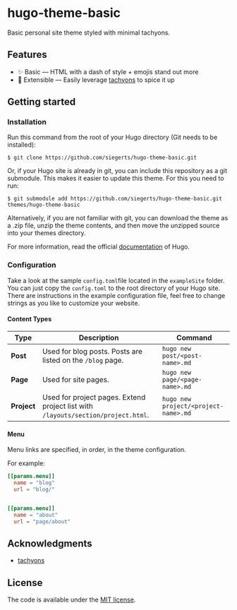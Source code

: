 # hugo-theme-basic

Basic personal site theme styled with minimal tachyons.

## Features

- ✨ Basic — HTML with a dash of style + emojis stand out more
- 🌯 Extensible — Easily leverage [tachyons](https://tachyons.io/components/) to spice it up

## Getting started

### Installation

Run this command from the root of your Hugo directory (Git needs to be installed):

```
$ git clone https://github.com/siegerts/hugo-theme-basic.git
```

Or, if your Hugo site is already in git, you can include this repository as a git submodule. This makes it easier to update this theme. For this you need to run:

```
$ git submodule add https://github.com/siegerts/hugo-theme-basic.git themes/hugo-theme-basic
```

Alternatively, if you are not familiar with git, you can download the theme as a .zip file, unzip the theme contents, and then move the unzipped source into your themes directory.

For more information, read the official [documentation](https://gohugo.io/themes/installing-and-using-themes) of Hugo.

### Configuration

Take a look at the sample `config.toml`file located in the `exampleSite` folder. You can just copy the `config.toml` to the root directory of your Hugo site. There are instructions in the example configuration file, feel free to change strings as you like to customize your website.

#### Content Types

| Type        | Description                                                                       | Command                              |
| ----------- | --------------------------------------------------------------------------------- | ------------------------------------ |
| **Post**    | Used for blog posts. Posts are listed on the `/blog` page.                        | `hugo new post/<post-name>.md`       |
| **Page**    | Used for site pages.                                                              | `hugo new page/<page-name>.md`       |
| **Project** | Used for project pages. Extend project list with `/layouts/section/project.html`. | `hugo new project/<project-name>.md` |

#### Menu

Menu links are specified, in order, in the theme configuration.

For example:

```toml
[[params.menu]]
  name = "blog"
  url = "blog/"


[[params.menu]]
  name = "about"
  url = "page/about"

```

## Acknowledgments

- [tachyons](http://tachyons.io/)

## License

The code is available under the [MIT license](https://github.com/siegerts/hugo-theme-basic/blob/master/LICENSE).
